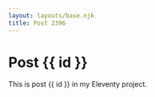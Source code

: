 ```yaml
---
layout: layouts/base.njk
title: Post 2396
---
```


# Post {{ id }}

This is post {{ id }} in my Eleventy project.
